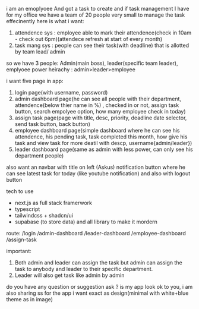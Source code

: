 i am an emoplyoee And got a task to create and if task management I have for my office we have a team of 20 people very small to manage the task effecinently here is what i want:

1. attendence sys : employee able to mark their attendence(check in 10am - check out 6pm)(attendece refresh at start of every month)
2. task mang sys : people can see their task(with deadline) that is allotted by team lead/ admin

so we have 3 people: Admin(main boss), leader(specific team leader), emplyoee
power heirachy : admin>leader>employee

i want five page in app:
1. login page(with username, password)
2. admin dashboard page(he can see all people with their department, attendence(below thier name in %) , checked in or not, assign task button, search empolyee option, how many employee check in today)
3. assign task page(page with title, desc, priority, deadline date selector, send task button, back button)
4. employee dashboard page(simple dashboard where he can see his attendence,  his pending task, task completed this month, how give his task and view task for more deatil with descp, username{admin/leader})
5. leader dashboard page(same as admin with less power, can only see his department people)

also want an navbar with title on left (Askus) notification button where he can see latest task for today (like youtube notification) and also with logout button

tech to use
- next.js as full stack framerwork 
- typescript
- tailwindcss + shadcn/ui
- supabase (to store data)
and all library to make it mordern

route:
/login
/admin-dashboard
/leader-dashboard
/employee-dashboard
/assign-task

important:
1. Both admin and leader can assign the task but admin can assign the task to anybody and leader to their specific department.
2. Leader will also get task like admin by admin


do you have any question or suggestion ask ? is my app look ok to you, i am also sharing ss for the app i want exact as design(minimal with white+blue theme as in image)